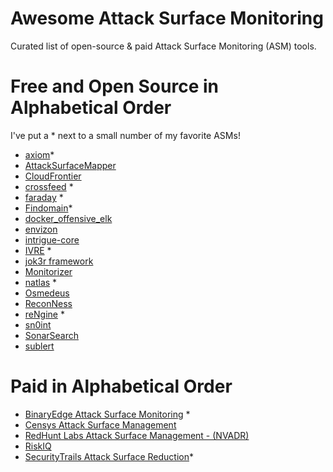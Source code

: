 # Awesome Attack Surface Monitoring
Curated list of open-source &amp; paid Attack Surface Monitoring (ASM) tools.

Free and Open Source in Alphabetical Order
=================

I've put a * next to a small number of my favorite ASMs!
 * [axiom](https://github.com/pry0cc/axiom)*
 * [AttackSurfaceMapper](https://github.com/superhedgy/AttackSurfaceMapper)
 * [CloudFrontier](https://github.com/riskprofiler/CloudFrontier)
 * [crossfeed](https://github.com/cisagov/crossfeed) *
 * [faraday](https://github.com/infobyte/faraday) *
 * [Findomain](https://github.com/Findomain/Findomain)*
 * [docker_offensive_elk](https://github.com/marco-lancini/docker_offensive_elk)
 * [envizon](https://github.com/evait-security/envizon )
 * [intrigue-core](https://github.com/intrigueio/intrigue-core)
 * [IVRE](https://github.com/cea-sec/ivre) *
 * [jok3r framework](https://www.jok3r-framework.com)
 * [Monitorizer](https://github.com/BitTheByte/Monitorizer)
 * [natlas](https://github.com/natlas/natlas) *
 * [Osmedeus](https://github.com/j3ssie/Osmedeus)
 * [ReconNess](https://github.com/reconness/reconness)
 * [reNgine](https://github.com/yogeshojha/rengine) *
 * [sn0int](https://github.com/kpcyrd/sn0int) 
 * [SonarSearch](https://github.com/Cgboal/SonarSearch)
 * [sublert](https://github.com/yassineaboukir/sublert)
 
 

Paid in Alphabetical Order
=================


 * [BinaryEdge Attack Surface Monitoring](https://asm.binaryedge.io) *
 * [Censys Attack Surface Management](https://censys.io/product/attack-surface-management)
 * [RedHunt Labs Attack Surface Management - (NVADR)](https://redhuntlabs.com/)
 * [RiskIQ](https://www.riskiq.com)
 * [SecurityTrails Attack Surface Reduction](https://securitytrails.com/attack-surface-reduction)*
